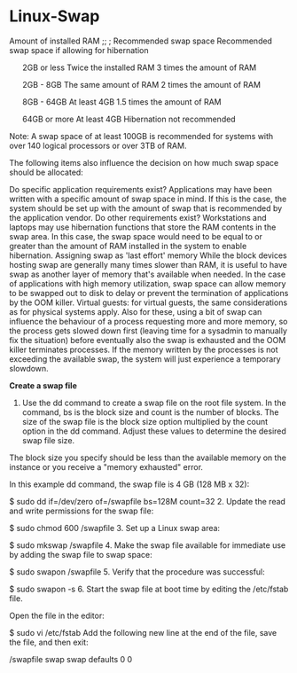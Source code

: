 # Linux-Swap


Amount of installed RAM&nbsp;;;&nbsp;;&nbsp;Recommended swap space Recommended swap space if allowing for hibernation

<ol>2GB or less	                 Twice the installed RAM	       3 times the amount of RAM</Ol>
<ol>2GB - 8GB	                   The same amount of RAM	             2 times the amount of RAM</Ol>
<ol>8GB - 64GB	                 At least 4GB	                       1.5 times the amount of RAM</Ol>
<ol>64GB or more	               At least 4GB	                       Hibernation not recommended</Ol>
Note: A swap space of at least 100GB is recommended for systems with over 140 logical processors or over 3TB of RAM.

The following items also influence the decision on how much swap space should be allocated:

Do specific application requirements exist? Applications may have been written with a specific amount of swap space in mind. If this is the case, the system should be set up with the amount of swap that is recommended by the application vendor.
Do other requirements exist? Workstations and laptops may use hibernation functions that store the RAM contents in the swap area. In this case, the swap space would need to be equal to or greater than the amount of RAM installed in the system to enable hibernation.
Assigning swap as 'last effort' memory While the block devices hosting swap are generally many times slower than RAM, it is useful to have swap as another layer of memory that's available when needed. In the case of applications with high memory utilization, swap space can allow memory to be swapped out to disk to delay or prevent the termination of applications by the OOM killer.
Virtual guests: for virtual guests, the same considerations as for physical systems apply. Also for these, using a bit of swap can influence the behaviour of a process requesting more and more memory, so the process gets slowed down first (leaving time for a sysadmin to manually fix the situation) before eventually also the swap is exhausted and the OOM killer terminates processes. If the memory written by the processes is not exceeding the available swap, the system will just experience a temporary slowdown.


<b>Create a swap file</b>
1.    Use the dd command to create a swap file on the root file system. In the command, bs is the block size and count is the number of blocks. The size of the swap file is the block size option multiplied by the count option in the dd command. Adjust these values to determine the desired swap file size.

The block size you specify should be less than the available memory on the instance or you receive a "memory exhausted" error.

In this example dd command, the swap file is 4 GB (128 MB x 32):

$ sudo dd if=/dev/zero of=/swapfile bs=128M count=32
2.    Update the read and write permissions for the swap file:

$ sudo chmod 600 /swapfile
3.    Set up a Linux swap area:

$ sudo mkswap /swapfile
4.    Make the swap file available for immediate use by adding the swap file to swap space:

$ sudo swapon /swapfile
5.    Verify that the procedure was successful:

$ sudo swapon -s
6.    Start the swap file at boot time by editing the /etc/fstab file.

Open the file in the editor:

$ sudo vi /etc/fstab
Add the following new line at the end of the file, save the file, and then exit:

/swapfile swap swap defaults 0 0
